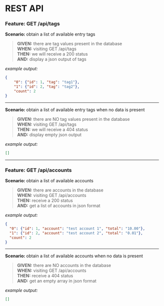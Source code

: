 # REST API

### Feature: GET /api/tags

**Scenario:** obtain a list of available entry tags
> **GIVEN:** there are tag values present in the database  
> **WHEN:** visiting GET /api/tags  
> **THEN:** we will receive a 200 status  
> **AND:** display a json output of tags  

_example output:_
```json
{
	"0": {"id": 1, "tag": "tag1"},
	"1": {"id": 2, "tag": "tag2"},
	"count": 2
}
```

- - -

**Scenario:** obtain a list of available entry tags when no data is present
> **GIVEN:** there are NO tag values present in the database  
> **WHEN:** visiting GET /api/tags  
> **THEN:** we will receive a 404 status  
> **AND:** display empty json output  

_example output:_
```json
[]
```
- - -

### Feature: GET /api/accounts

**Scenario:** obtain a list of available accounts
> **GIVEN:** there are accounts in the database  
> **WHEN:** visiting GET /api/accounts  
> **THEN:** receive a 200 status  
> **AND:** get a list of accounts in json format  

_example output:_
```json
{
  "0": {"id": 1, "account": "test account 1", "total": "10.00"},
  "1": {"id": 2, "account": "test account 2", "total": "0.01"},
  "count": 2
}
```

- - -
     
**Scenario:** obtain a list of available accounts when no data is present
> **GIVEN:** there are NO accounts in the database  
> **WHEN:** visiting GET /api/accounts  
> **THEN:** receive a 404 status  
> **AND:** get an empty array in json format

_example output:_
```json
[]
```